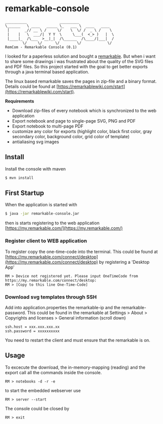 # remarkable-console

```
__________               _________                
\______   \ ____   _____ \_   ___ \  ____   ____  
 |       _// __ \ /     \/    \  \/ /  _ \ /    \ 
 |    |   \  ___/|  Y Y  \     \___(  <_> )   |  \
 |____|_  /\___  >__|_|  /\______  /\____/|___|  /
        \/     \/      \/        \/            \/ 
RemCom - Remarkable Console (0.1)
```

I looked for a paperless solution and bought a [remarkable](https://remarkable.com/). But when i 
want to share some drawings i was frustrated about the quality of the SVG files and PDF files.  So this project started with the goal to get better exports through a java terminal based application.

The linux based remarkable saves the pages in zip-file and a binary format.
Details could be found at [https://remarkablewiki.com/start](https://remarkablewiki.com/start).

**Requirements** 
 * Download zip-files of every notebook which is synchronized to the web application
 * Export notebook and page to single-page SVG, PNG and PDF 
 * Export notebook to multi-page PDF 
 * customize any color for exports (highlight color, black first color, gray secondary color, background color, grid color of template)
 * antialiasing svg images
 
## Install
Install the console with maven

```sh
$ mvn install
```

## First Startup
When the application is started with 

```sh
$ java -jar remarkable-console.jar
```

then is starts registering to the web application [https://my.remarkable.com/](https://my.remarkable.com/)

### Register client to WEB application
To register copy the one-time-code into the terminal. This could be found at [https://my.remarkable.com/connect/desktop](https://my.remarkable.com/connect/desktop) by registering a 'Desktop App'

```
RM > Device not registered yet. Please input OneTimeCode from https://my.remarkable.com/connect/desktop:
RM > [Copy to this line One-Time-Code]
```

### Download svg templates through SSH
Add into application.properties the remarkable-ip and the  remarkable-password. This could be found in the remarkable at Settings > About > Copyrights and licenses > General information (scroll down)

```
ssh.host = xxx.xxx.xxx.xx
ssh.password = xxxxxxxxxx
```

You need to restart the client and must ensure that the remarkable is on.

## Usage
To excecute the download, the in-memory-mapping (reading) and the export call all the commands inside the console.

```
RM > notebooks -d -r -e
```

to start the embedded webserver use

```
RM > server --start
```

The console could be closed by

```
RM > exit
```
